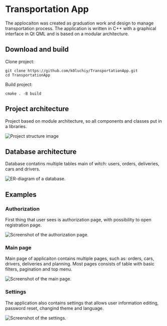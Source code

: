 # Transportation App
The applocaiton was created as graduation work and design to manage transportation process. The application is written in C++ with a graphical interface in Qt QML and is based on a modular architecture.

## Download and build
Clone project: 
```
git clone https://github.com/k0luchiy/TransportationApp.git
cd TransportationApp
```
Build project:
```
cmake . -B build
```

## Project architecture
Project based on module architecture, so all components and classes put in a libraries. 

<picture>
 <source media="(prefers-color-scheme: dark)" srcset="https://github.com/k0luchiy/TransportationApp/assets/83074096/c325f4a3-d841-41ad-96cc-843e1c865259">
 <source media="(prefers-color-scheme: light)" srcset="https://github.com/k0luchiy/TransportationApp/assets/83074096/6fcf7b86-0754-4057-a665-2208281cdc53">
 <img alt="Project structure image" src="https://github.com/k0luchiy/TransportationApp/assets/83074096/c325f4a3-d841-41ad-96cc-843e1c865259">
</picture>

## Database architecture 
Database contatins multiple tables main of witch: users, orders, deliveries, cars and drivers.

<picture>
 <source media="(prefers-color-scheme: dark)" srcset="https://github.com/k0luchiy/TransportationApp/assets/83074096/242a8e8c-4114-4ec3-8499-7b1768d9e224">
 <source media="(prefers-color-scheme: light)" srcset="https://github.com/k0luchiy/TransportationApp/assets/83074096/2d2f5316-6ec5-4ebe-81a8-b381ce4fce91">
 <img alt="ER-diagram of a database." src="https://github.com/k0luchiy/TransportationApp/assets/83074096/242a8e8c-4114-4ec3-8499-7b1768d9e224">
</picture>

## Examples 
### Authorization
First thing that user sees is authorization page, with possibility to open registration page. 

<picture>
 <source media="(prefers-color-scheme: dark)" srcset="https://github.com/k0luchiy/TransportationApp/assets/83074096/e27578e2-0847-4e64-9a95-ccbb2d281588">
 <source media="(prefers-color-scheme: light)" srcset="https://github.com/k0luchiy/TransportationApp/assets/83074096/fbed1fe2-1c52-403d-aa58-4d1057504d5a">
 <img alt="Screenshot of the authorization page." src="https://github.com/k0luchiy/TransportationApp/assets/83074096/e27578e2-0847-4e64-9a95-ccbb2d281588">
</picture>

### Main page
Main page of applicaiton contains multiple pages, such as: orders, cars, drivers, deliveries and planning. Most pages consists of table with basic filters, pagination and top menu.

<picture>
 <source media="(prefers-color-scheme: dark)" srcset="https://github.com/k0luchiy/TransportationApp/assets/83074096/d911f122-0ee5-4fcd-9036-5d5039194897">
 <source media="(prefers-color-scheme: light)" srcset="https://github.com/k0luchiy/TransportationApp/assets/83074096/aeaee3b1-5c48-43a4-a29e-088d7c6b8ed3">
 <img alt="Screenshot of the main page." src="https://github.com/k0luchiy/TransportationApp/assets/83074096/d911f122-0ee5-4fcd-9036-5d5039194897">
</picture>

### Settings 
The application also contains settings that allows user information editing, password reset, changind theme and language.

<picture>
 <source media="(prefers-color-scheme: dark)" srcset="https://github.com/k0luchiy/TransportationApp/assets/83074096/e4288be6-c798-4dcd-8cf1-4c0d5ecbff12">
 <source media="(prefers-color-scheme: light)" srcset="https://github.com/k0luchiy/TransportationApp/assets/83074096/687bde1f-d04b-4d2c-a9e8-623a9671ebba">
 <img alt="Screenshot of the settings." src="https://github.com/k0luchiy/TransportationApp/assets/83074096/e4288be6-c798-4dcd-8cf1-4c0d5ecbff12">
</picture>